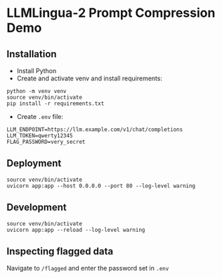 # LLMLingua-2 Prompt Compression Demo

## Installation
- Install Python
- Create and activate venv and install requirements:
```
python -m venv venv
source venv/bin/activate
pip install -r requirements.txt
```
- Create `.env` file:
```
LLM_ENDPOINT=https://llm.example.com/v1/chat/completions
LLM_TOKEN=qwerty12345
FLAG_PASSWORD=very_secret
```

## Deployment
```
source venv/bin/activate
uvicorn app:app --host 0.0.0.0 --port 80 --log-level warning
```

## Development
```
source venv/bin/activate
uvicorn app:app --reload --log-level warning
```

## Inspecting flagged data
Navigate to `/flagged` and enter the password set in `.env`